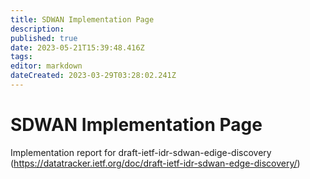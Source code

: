 ```yaml
---
title: SDWAN Implementation Page 
description: 
published: true
date: 2023-05-21T15:39:48.416Z
tags: 
editor: markdown
dateCreated: 2023-03-29T03:28:02.241Z
---
```


# SDWAN Implementation Page 
Implementation report for draft-ietf-idr-sdwan-edige-discovery
(https://datatracker.ietf.org/doc/draft-ietf-idr-sdwan-edge-discovery/)